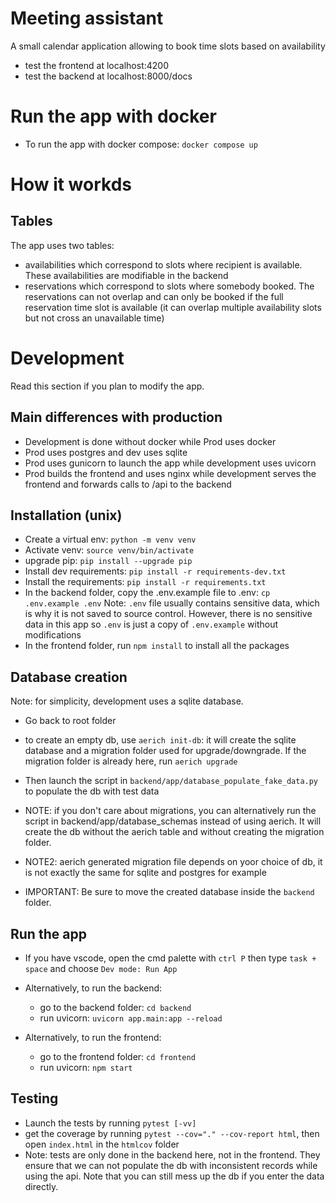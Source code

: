 # Meeting assistant

A small calendar application allowing to book time slots based on availability

- test the frontend at localhost:4200
- test the backend at localhost:8000/docs

# Run the app with docker

- To run the app with docker compose: `docker compose up`

# How it workds

## Tables

The app uses two tables:

- availabilities which correspond to slots where recipient is available. These
  availabilities are modifiable in the backend
- reservations which correspond to slots where somebody booked. The reservations can not
  overlap and can only be booked if the full reservation time slot is available (it can
  overlap multiple availability slots but not cross an unavailable time)

# Development

Read this section if you plan to modify the app.

## Main differences with production

- Development is done without docker while Prod uses docker
- Prod uses postgres and dev uses sqlite
- Prod uses gunicorn to launch the app while development uses uvicorn
- Prod builds the frontend and uses nginx while development serves the frontend and
  forwards calls to /api to the backend

## Installation (unix)

- Create a virtual env: `python -m venv venv`
- Activate venv: `source venv/bin/activate`
- upgrade pip: `pip install --upgrade pip`
- Install dev requirements: `pip install -r requirements-dev.txt`
- Install the requirements: `pip install -r requirements.txt`
- In the backend folder, copy the .env.example file to .env: `cp .env.example .env`
  Note: `.env` file usually contains sensitive data, which is why it is not saved to source
  control. However, there is no sensitive data in this app so `.env` is just a copy of `.env.example` without modifications
- In the frontend folder, run `npm install` to install all the packages

## Database creation

Note: for simplicity, development uses a sqlite database.

- Go back to root folder
- to create an empty db, use `aerich init-db`: it will create the sqlite database and a
  migration folder used for upgrade/downgrade. If the migration folder is already here, run `aerich upgrade`

- Then launch the script in `backend/app/database_populate_fake_data.py` to populate the db with test data

- NOTE: if you don't care about migrations, you can alternatively run the script in
  backend/app/database_schemas instead of using aerich. It will create the db without
  the aerich table and without creating the migration folder.
- NOTE2: aerich generated migration file depends on yoor choice of db, it is not exactly
  the same for sqlite and postgres for example

- IMPORTANT: Be sure to move the created database inside the `backend` folder.

## Run the app

- If you have vscode, open the cmd palette with `ctrl P` then type `task + space` and choose `Dev mode: Run App`

- Alternatively, to run the backend:

  - go to the backend folder: `cd backend`
  - run uvicorn: `uvicorn app.main:app --reload`

- Alternatively, to run the frontend:
  - go to the frontend folder: `cd frontend`
  - run uvicorn: `npm start`

## Testing

- Launch the tests by running `pytest [-vv]`
- get the coverage by running `pytest --cov="." --cov-report html`, then open `index.html` in the `htmlcov` folder
- Note: tests are only done in the backend here, not in the frontend. They ensure that
  we can not populate the db with inconsistent records while using the api. Note that you can
  still mess up the db if you enter the data directly.
